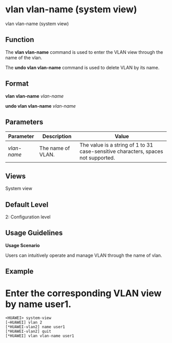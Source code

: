 vlan vlan-name (system view)
============================

vlan vlan-name (system view)

Function
--------



The **vlan vlan-name** command is used to enter the VLAN view through the name of the vlan.

The **undo vlan vlan-name** command is used to delete VLAN by its name.




Format
------

**vlan vlan-name** *vlan-name*

**undo vlan vlan-name** *vlan-name*


Parameters
----------

| Parameter | Description | Value |
| --- | --- | --- |
| *vlan-name* | The name of VLAN. | The value is a string of 1 to 31 case-sensitive characters, spaces not supported. |



Views
-----

System view


Default Level
-------------

2: Configuration level


Usage Guidelines
----------------

**Usage Scenario**



Users can intuitively operate and manage VLAN through the name of vlan.




Example
-------

# Enter the corresponding VLAN view by name user1.
```
<HUAWEI> system-view
[~HUAWEI] vlan 2
[*HUAWEI-vlan2] name user1
[*HUAWEI-vlan2] quit
[*HUAWEI] vlan vlan-name user1

```